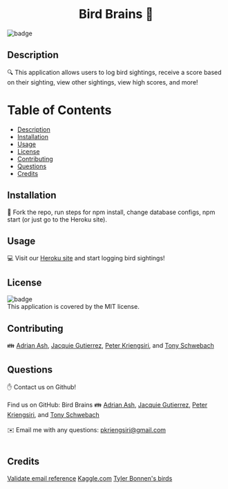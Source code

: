 

  <h1 align="center">Bird Brains 👋</h1>
  
  ![badge](https://img.shields.io/badge/license-MIT-brightgreen)<br />
  ## Description
  🔍 This application allows users to log bird sightings, receive a score based on their sighting, view other sightings, view high scores, and more!
  # Table of Contents
  - [Description](#Description)
  - [Installation](#Installation)
  - [Usage](#Usage)
  - [License](#License)
  - [Contributing](#Contributing)
  - [Questions](#Questions)
  - [Credits](#Credits)
  ## Installation
  💾 Fork the repo, run steps for npm install, change database configs, npm start (or just go to the Heroku site).
  ## Usage
  💻 Visit our [Heroku site](https://bird-brains.herokuapp.com/) and start logging bird sightings!
  ## License
  ![badge](https://img.shields.io/badge/license-MIT-brightgreen)
  <br />
  This application is covered by the MIT license. 
  ## Contributing
  👪 [Adrian Ash](https://github.com/ashadria1), [Jacquie Gutierrez](https://github.com/Jacquie24), [Peter Kriengsiri](https://github.com/pkriengsiri), and [Tony Schwebach](https://github.com/tonyschwebach)
  
  ## Questions
  ✋ Contact us on Github!<br />
  <br />
  Find us on GitHub: Bird Brains 👪 [Adrian Ash](https://github.com/ashadria1), [Jacquie Gutierrez](https://github.com/Jacquie24), [Peter Kriengsiri](https://github.com/pkriengsiri), and [Tony Schwebach](https://github.com/tonyschwebach)<br />
  <br />
  ✉️ Email me with any questions: pkriengsiri@gmail.com<br /><br />
  
  ## Credits
  [Validate email reference](https://stackoverflow.com/questions/46155/how-to-validate-an-email-address-in-javascript)
  [Kaggle.com](https://www.kaggle.com/veeralakrishna/200-bird-species-with-11788-images)
  [Tyler Bonnen's birds](https://github.com/tzler/birds)

    